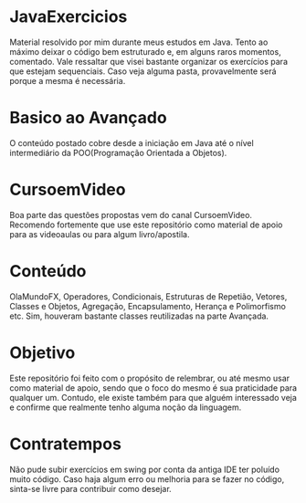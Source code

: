 # JavaExercicios
Material resolvido por mim durante meus estudos em Java. Tento ao máximo deixar o código bem estruturado e, em alguns raros momentos, comentado. Vale ressaltar que visei bastante organizar os exercícios para que estejam sequenciais. Caso veja alguma pasta, provavelmente será porque a mesma é necessária.

# Basico ao Avançado
O conteúdo postado cobre desde a iniciação em Java até o nível intermediário da POO(Programação Orientada a Objetos).

# CursoemVideo
Boa parte das questões propostas vem do canal CursoemVideo. Recomendo fortemente que use este repositório como material de apoio para as videoaulas ou para algum livro/apostila.

# Conteúdo
OlaMundoFX, Operadores, Condicionais, Estruturas de Repetião, Vetores, Classes e Objetos, Agregação, Encapsulamento, Herança e Polimorfismo etc. Sim, houveram bastante classes reutilizadas na parte Avançada.

# Objetivo
Este repositório foi feito com o propósito de relembrar, ou até mesmo usar como material de apoio, sendo que o foco do mesmo é sua praticidade para qualquer um. Contudo, ele existe também para que alguém interessado veja e confirme que realmente tenho alguma noção da linguagem.

# Contratempos
Não pude subir exercícios em swing por conta da antiga IDE ter poluído muito código. Caso haja algum erro ou melhoria para se fazer no código, sinta-se livre para contribuir como desejar. 
